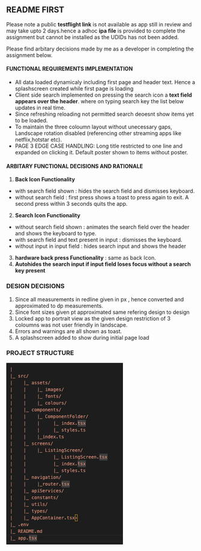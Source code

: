 
## README FIRST

Please note a public **testflight link** is not available as app still in review and may take upto 2 days.hence a adhoc **ipa file** is provided to complete the assignment but cannot be installed as the UDIDs has not been added.

Please find arbitary decisions made by me as a developer in completing the assignment below.




#### FUNCTIONAL REQUIREMENTS IMPLEMENTATION 
- All data loaded dynamicaly including first page and header text. Hence a splashscreen created while first page is loading
- Client side search implemented on pressing the search icon a **text field appears over the header**. where on typing search key the list below updates in real time. 
- Since refreshing reloading not permitted search deoesnt show items yet to be loaded.
- To maintain the three coloumn layout without unecessary gaps, Landscape rotation disabled (referencing other streaming apps like netflix,hotstar etc).
- PAGE 3 EDGE CASE HANDLING: Long title restricted to one line and expanded on clicking it. Default poster shown to items without poster.

#### ARBITARY FUNCTIONAL DECISIONS AND RATIONALE
1. **Back Icon Functionality** 
- with search field shown : hides the search field and dismisses keyboard.
- without search field : first press shows a toast to press again to exit. A second press within 3 seconds quits the app.
2. **Search Icon Functionality** 
- without search field shown : animates the search field over the header and shows the keyboard to type.
- with search field and text present in input : dismisses the keyboard.
- without input in input field : hides search input and shows the header
3. **hardware back press Functionality** : same as back  Icon.
4. **Autohides the search input if input field loses focus without a search key present**
### DESIGN DECISIONS
1. Since all measurements in redline given in px , hence converted and approximated to dp measurements.
2. Since font sizes given pt approximated same refering design to design
3. Locked app to portrait view as the given design restriction of 3 coloumns was not user friendly in landscape.
4. Errors and warnings are all shown as toast.
5. A splashscreen added to show during initial page load
### PROJECT STRUCTURE
![alt text](screenshot.png)

